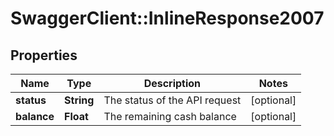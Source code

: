 # SwaggerClient::InlineResponse2007

## Properties
Name | Type | Description | Notes
------------ | ------------- | ------------- | -------------
**status** | **String** | The status of the API request | [optional] 
**balance** | **Float** | The remaining cash balance | [optional] 


